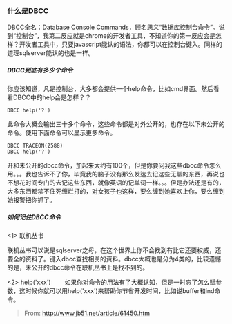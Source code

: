 ### 什么是DBCC

DBCC全名：Database Console Commands，顾名思义“数据库控制台命令”。说到“控制台”，我第二反应就是chrome的开发者工具，不知道你的第一反应会是怎样？开发者工具中，只要javascript能认的语法，你都可以在控制台键入。同样的道理sqlserver能认的也是一样。

##### DBCC到底有多少个命令

你应该知道，凡是控制台，大多都会提供一个help命令，比如cmd界面。然后看看DBCC中的help会是怎样？？

```
DBCC help('?')
```

此命令大概会输出三十多个命令，这些命令都是对外公开的，也存在以下未公开的命令。使用下面命令可以显示更多命令。

```
DBCC TRACEON(2588)
DBCC help('?')
```

开和未公开的dbcc命令，加起来大约有100个，但是你要问我这些dbcc命令怎么用。。。我也告诉不了你，毕竟我的脑子没有那么发达去记这些无聊的东西，再说也不想花时间专门的去记这些东西，就像英语的记单词一样。。。但是办法还是有的，大多东西都禁不住死缠烂打的，对女孩子也这样，要么缠到她喜欢上你，要么缠到她报警把你抓了。

##### 如何记住DBCC命令

<1> 联机丛书

联机丛书可以说是sqlserver之母，在这个世界上你不会找到有比它还要权威，还要全的资料了。键入dbcc查找相关的资料。dbcc大概也是分为4类的，比较遗憾的是，未公开的dbcc命令在联机丛书上是找不到的。

<2> help('xxx')
　　如果你对命令的用法有了大概认知，但是一时忘了怎么赋参数，这时候你就可以用help('xxx')来帮助你节省开发时间，比如说buffer和ind命令。

> From: http://www.jb51.net/article/61450.htm
